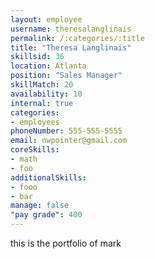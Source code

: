 ```yaml
--- 
layout: employee 
username: theresalanglinais
permalink: /:categories/:title 
title: "Theresa Langlinais" 
skillsid: 36 
location: Atlanta
position: "Sales Manager"
skillMatch: 20
availability: 10
internal: true
categories: 
- employees
phoneNumber: 555-555-5555 
email: nwpointer@gmail.com
coreSkills:
- math 
- foo
additionalSkills:
- fooo
- bar
manage: false
"pay grade": 400
---
```


this is the portfolio of mark